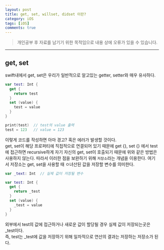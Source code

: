 ```yaml
---
layout: post
title: get, set, willset, didset 이란?
category: iOS
tags: [iOS]
comments: true
---
```


> 개인공부 후 자료를 남기기 위한 목적임으로 내용 상에 오류가 있을 수 있습니다.    

<hr>

## get, set

swift내에서 get, set은 우리가 일반적으로 알고있는 getter, setter와 매우 유사하다.

```swift
var test: Int {
  get {
    return test
  }
  set (value) {
    test = value
  }
}

print(test)  // test의 value 출력
test = 123   // value = 123
```

이렇게 코드를 작성하면 아마 경고? 혹은 에러가 발생할 것이다.<br>
get, set이 해당 프로퍼티에 직접적으로 연결되어 있기 때문에 get {}, set {} 에서 test에 접근하면 recursive하게 자기 자신의 get, set이 호출되기 때문에 위와 같은 방법은 사용하지 않는다.
따라서 이러한 점을 보완하기 위해 `저장소`라는 개념을 이용한다. 여기서 저장소는 get, set을 사용할 때 ㅇ녀산된 값을 저장할 변수를 의미한다.


```swift
var _text: Int  // 실제 값이 저장될 변수

var test: Int {
  get {
    return _test
  }
  set (value) {
    _test = value
  }
}
```

외부에서 test의 값에 접근하거나 새로운 값이 할당될 경우 실제 값이 저장되는곳은 _test이다.<br>
즉, test는 _test에 값을 저장하기 위해 일차적으로 연산의 결과는 저장하는 저장소가 된다.
